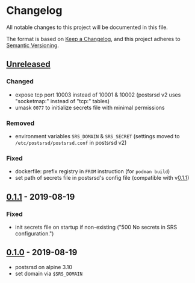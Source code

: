 # Changelog
All notable changes to this project will be documented in this file.

The format is based on [Keep a Changelog](https://keepachangelog.com/en/1.0.0/),
and this project adheres to [Semantic Versioning](https://semver.org/spec/v2.0.0.html).

## [Unreleased]
### Changed
- expose tcp port 10003 instead of 10001 & 10002
  (postsrsd v2 uses "socketmap:" instead of "tcp:" tables)
- umask `0077` to initialize secrets file with minimal permissions

### Removed
- environment variables `SRS_DOMAIN` & `SRS_SECRET`
  (settings moved to `/etc/postsrsd/postsrsd.conf` in postsrsd v2)

### Fixed
- dockerfile: prefix registry in `FROM` instruction (for `podman build`)
- set path of secrets file in postsrsd's config file (compatible with v[0.1.1])

## [0.1.1] - 2019-08-19
### Fixed
- init secrets file on startup if non-existing
  ("500 No secrets in SRS configuration.")

## [0.1.0] - 2019-08-19
- postsrsd on alpine 3.10
- set domain via `$SRS_DOMAIN`

[Unreleased]: https://github.com/fphammerle/docker-postsrsd/compare/0.1.1...HEAD
[0.1.1]: https://github.com/fphammerle/docker-postsrsd/compare/0.1.0...0.1.1
[0.1.0]: https://github.com/fphammerle/docker-postsrsd/releases/tag/0.1.0
